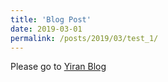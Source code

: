 ```yaml
---
title: 'Blog Post'
date: 2019-03-01
permalink: /posts/2019/03/test_1/
---
```


Please go to [Yiran Blog](https://yi-ran.github.io/)

